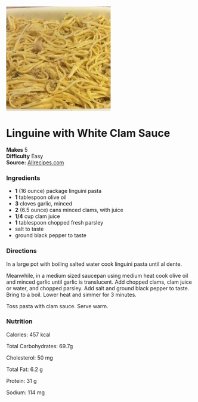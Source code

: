 [![](/images/660f1ef3-0d7b-4741-99bd-596e1ce0c3d5.jpg)](http://images.media-allrecipes.com/userphotos/720x405/3266359.jpg)

#  Linguine with White Clam Sauce


**Makes** 5  
**Difficulty** Easy  
**Source:** [Allrecipes.com](http://allrecipes.com/recipe/12000/linguine-with-white-clam-sauce-i/?prop26=dailydish&prop28=your%20daily%20recipe_1_1&prop29=title&prop25=62484&prop27=2016-08-30&did=62484&eaid=18400790)

###  Ingredients

  *  **1** (16 ounce) package linguini pasta
  *   **1** tablespoon olive oil
  *   **3** cloves garlic, minced
  *   **2** (6.5 ounce) cans minced clams, with juice
  *   **1/4** cup clam juice
  *   **1** tablespoon chopped fresh parsley
  * salt to taste
  * ground black pepper to taste

###  Directions

In a large pot with boiling salted water cook linguini pasta until al dente.

Meanwhile, in a medium sized saucepan using medium heat cook olive oil and
minced garlic until garlic is translucent. Add chopped clams, clam juice or
water, and chopped parsley. Add salt and ground black pepper to taste. Bring
to a boil. Lower heat and simmer for 3 minutes.

Toss pasta with clam sauce. Serve warm.

###  Nutrition

Calories: 457 kcal

Total Carbohydrates: 69.7g

Cholesterol: 50 mg

Total Fat: 6.2 g

Protein: 31 g

Sodium: 114 mg

